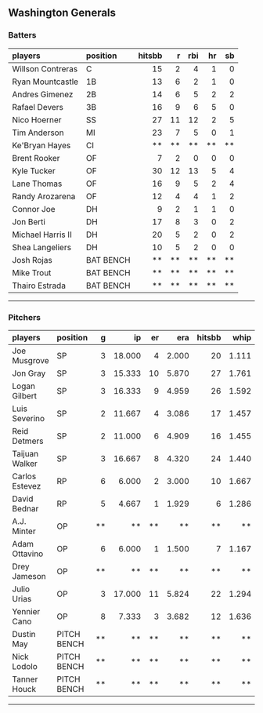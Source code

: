 ## Washington Generals

### Batters

 
|players           |position  | hitsbb|  r| rbi| hr| sb| 
|:-----------------|:---------|------:|--:|---:|--:|--:| 
|Willson Contreras |C         |     15|  2|   4|  1|  0| 
|Ryan Mountcastle  |1B        |     13|  6|   2|  1|  0| 
|Andres Gimenez    |2B        |     14|  6|   5|  2|  2| 
|Rafael Devers     |3B        |     16|  9|   6|  5|  0| 
|Nico Hoerner      |SS        |     27| 11|  12|  2|  5| 
|Tim Anderson      |MI        |     23|  7|   5|  0|  1| 
|Ke'Bryan Hayes    |CI        |     **| **|  **| **| **| 
|Brent Rooker      |OF        |      7|  2|   0|  0|  0| 
|Kyle Tucker       |OF        |     30| 12|  13|  5|  4| 
|Lane Thomas       |OF        |     16|  9|   5|  2|  4| 
|Randy Arozarena   |OF        |     12|  4|   4|  1|  2| 
|Connor Joe        |DH        |      9|  2|   1|  1|  0| 
|Jon Berti         |DH        |     17|  8|   3|  0|  2| 
|Michael Harris II |DH        |     20|  5|   2|  0|  2| 
|Shea Langeliers   |DH        |     10|  5|   2|  0|  0| 
|Josh Rojas        |BAT BENCH |     **| **|  **| **| **| 
|Mike Trout        |BAT BENCH |     **| **|  **| **| **| 
|Thairo Estrada    |BAT BENCH |     **| **|  **| **| **| 


* * *

### Pitchers

 
|players        |position    |  g|     ip| er|   era| hitsbb|  whip| so|  w| sv| 
|:--------------|:-----------|--:|------:|--:|-----:|------:|-----:|--:|--:|--:| 
|Joe Musgrove   |SP          |  3| 18.000|  4| 2.000|     20| 1.111| 18|  2|  0| 
|Jon Gray       |SP          |  3| 15.333| 10| 5.870|     27| 1.761| 14|  0|  0| 
|Logan Gilbert  |SP          |  3| 16.333|  9| 4.959|     26| 1.592| 15|  2|  0| 
|Luis Severino  |SP          |  2| 11.667|  4| 3.086|     17| 1.457|  8|  1|  0| 
|Reid Detmers   |SP          |  2| 11.000|  6| 4.909|     16| 1.455| 15|  0|  0| 
|Taijuan Walker |SP          |  3| 16.667|  8| 4.320|     24| 1.440| 13|  1|  0| 
|Carlos Estevez |RP          |  6|  6.000|  2| 3.000|     10| 1.667|  8|  2|  2| 
|David Bednar   |RP          |  5|  4.667|  1| 1.929|      6| 1.286|  7|  0|  3| 
|A.J. Minter    |OP          | **|     **| **|    **|     **|    **| **| **| **| 
|Adam Ottavino  |OP          |  6|  6.000|  1| 1.500|      7| 1.167|  1|  0|  0| 
|Drey Jameson   |OP          | **|     **| **|    **|     **|    **| **| **| **| 
|Julio Urias    |OP          |  3| 17.000| 11| 5.824|     22| 1.294| 14|  1|  0| 
|Yennier Cano   |OP          |  8|  7.333|  3| 3.682|     12| 1.636|  5|  0|  0| 
|Dustin May     |PITCH BENCH | **|     **| **|    **|     **|    **| **| **| **| 
|Nick Lodolo    |PITCH BENCH | **|     **| **|    **|     **|    **| **| **| **| 
|Tanner Houck   |PITCH BENCH | **|     **| **|    **|     **|    **| **| **| **| 


* * *


